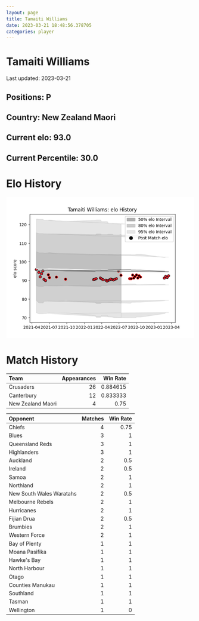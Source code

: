 ```yaml
---  
layout: page  
title: Tamaiti Williams  
date: 2023-03-21 18:48:56.378705  
categories: player  
---
```

# Tamaiti Williams


Last updated: 2023-03-21
## Positions: P

## Country: New Zealand Maori

## Current elo: 93.0

## Current Percentile: 30.0

# Elo History


![elo history](history_TamaitiWilliams.png)
# Match History


| Team              |   Appearances |   Win Rate |
|:------------------|--------------:|-----------:|
| Crusaders         |            26 |   0.884615 |
| Canterbury        |            12 |   0.833333 |
| New Zealand Maori |             4 |   0.75     |

| Opponent                 |   Matches |   Win Rate |
|:-------------------------|----------:|-----------:|
| Chiefs                   |         4 |       0.75 |
| Blues                    |         3 |       1    |
| Queensland Reds          |         3 |       1    |
| Highlanders              |         3 |       1    |
| Auckland                 |         2 |       0.5  |
| Ireland                  |         2 |       0.5  |
| Samoa                    |         2 |       1    |
| Northland                |         2 |       1    |
| New South Wales Waratahs |         2 |       0.5  |
| Melbourne Rebels         |         2 |       1    |
| Hurricanes               |         2 |       1    |
| Fijian Drua              |         2 |       0.5  |
| Brumbies                 |         2 |       1    |
| Western Force            |         2 |       1    |
| Bay of Plenty            |         1 |       1    |
| Moana Pasifika           |         1 |       1    |
| Hawke's Bay              |         1 |       1    |
| North Harbour            |         1 |       1    |
| Otago                    |         1 |       1    |
| Counties Manukau         |         1 |       1    |
| Southland                |         1 |       1    |
| Tasman                   |         1 |       1    |
| Wellington               |         1 |       0    |